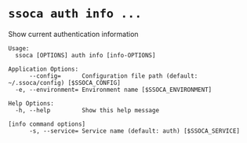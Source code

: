 # `ssoca auth info ...`

Show current authentication information

    Usage:
      ssoca [OPTIONS] auth info [info-OPTIONS]
    
    Application Options:
          --config=      Configuration file path (default: ~/.ssoca/config) [$SSOCA_CONFIG]
      -e, --environment= Environment name [$SSOCA_ENVIRONMENT]
    
    Help Options:
      -h, --help         Show this help message
    
    [info command options]
          -s, --service= Service name (default: auth) [$SSOCA_SERVICE]
    
